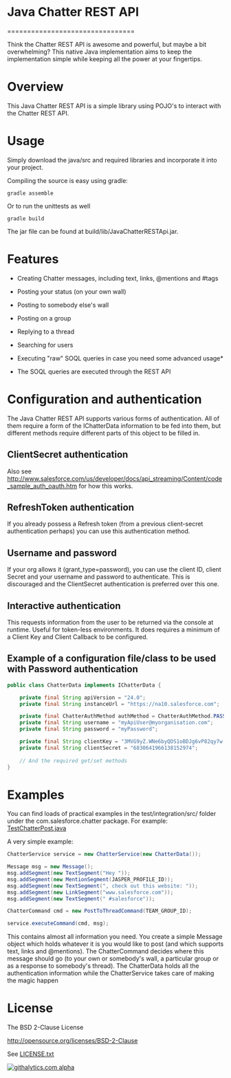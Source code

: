 # Java Chatter REST API
================================

Think the Chatter REST API is awesome and powerful, but maybe a bit overwhelming? This native Java implementation aims to keep the implementation simple
while keeping all the power at your fingertips.
 
# Overview
This Java Chatter REST API is a simple library using POJO's to interact with the Chatter REST API.

# Usage
Simply download the java/src and required libraries and incorporate it into your project.

Compiling the source is easy using gradle:

    gradle assemble

Or to run the unittests as well

    gradle build

The jar file can be found at build/lib/JavaChatterRESTApi.jar.

# Features
- Creating Chatter messages, including text, links, @mentions and #tags
- Posting your status (on your own wall)
- Posting to somebody else's wall
- Posting on a group
- Replying to a thread

- Searching for users
- Executing "raw" SOQL queries in case you need some advanced usage*

* The SOQL queries are executed through the REST API

# Configuration and authentication
The Java Chatter REST API supports various forms of authentication.
All of them require a form of the IChatterData information to be fed into them, but different methods require different parts of this object to be filled in. 

## ClientSecret authentication

Also see http://www.salesforce.com/us/developer/docs/api_streaming/Content/code_sample_auth_oauth.htm for how this works.

## RefreshToken authentication
If you already possess a Refresh token (from a previous client-secret authentication perhaps) you can use this authentication method.

## Username and password
If your org allows it (grant_type=password), you can use the client ID, client Secret and your username and password to authenticate.
This is discouraged and the ClientSecret authentication is preferred over this one.

## Interactive authentication
This requests information from the user to be returned via the console at runtime. Useful for token-less environments.
It does requires a minimum of a Client Key and Client Callback to be configured.

## Example of a configuration file/class to be used with Password authentication
```java
public class ChatterData implements IChatterData {

    private final String apiVersion = "24.0";
    private final String instanceUrl = "https://na10.salesforce.com";

    private final ChatterAuthMethod authMethod = ChatterAuthMethod.PASSWORD;
    private final String username = "myApiUser@myorganisation.com";
    private final String password = "myPassword";

    private final String clientKey = "3MVG9yZ.WNe6byQDS1oBDJg6vP82qy7w.OVregoIATuJtBxxIxDQmb8kr8zmasqSUAsCED6CCNx.3zaWScqph";
    private final String clientSecret = "6830641966138152974";
    
    // And the required get/set methods
}
```

# Examples
You can find loads of practical examples in the test/integration/src/ folder under the com.salesforce.chatter package.
For example: [TestChatterPost.java](test/integration/src/com/salesforce/chatter/TestChatterPost.java)

A very simple example:
```java
ChatterService service = new ChatterService(new ChatterData());

Message msg = new Message();
msg.addSegment(new TextSegment("Hey "));
msg.addSegment(new MentionSegment(JASPER_PROFILE_ID));
msg.addSegment(new TextSegment(", check out this website: "));
msg.addSegment(new LinkSegment("www.salesforce.com"));
msg.addSegment(new TextSegment(" #salesforce"));

ChatterCommand cmd = new PostToThreadCommand(TEAM_GROUP_ID);

service.executeCommand(cmd, msg);
```

This contains almost all information you need.
You create a simple Message object which holds whatever it is you would like to post (and which supports text, links and @mentions).
The ChatterCommand decides where this message should go (to your own or somebody's wall, a particular group or as a response to somebody's thread).
The ChatterData holds all the authentication information while the ChatterService takes care of making the magic happen

# License
The BSD 2-Clause License

http://opensource.org/licenses/BSD-2-Clause

See [LICENSE.txt](./LICENSE.txt)


[![githalytics.com alpha](https://cruel-carlota.pagodabox.com/6ca79e72bf275bb790cfda419b72675b "githalytics.com")](http://githalytics.com/forcedotcom/JavaChatterRESTApi)
